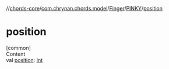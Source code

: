 //[chords-core](../../../../index.md)/[com.chrynan.chords.model](../../index.md)/[Finger](../index.md)/[PINKY](index.md)/[position](position.md)



# position  
[common]  
Content  
val [position](position.md): [Int](https://kotlinlang.org/api/latest/jvm/stdlib/kotlin/-int/index.html)  



